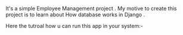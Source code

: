 It's a simple Employee Management project . My motive to create this project is to learn about How database works in Django .

Here the tutroal how u can run this app in your system:-

